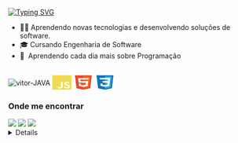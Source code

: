 [![Typing SVG](https://readme-typing-svg.herokuapp.com/?color=87CEFA&size=35&center=true&vCenter=true&width=1000&lines=Hello+World,+my+name+is+Carlos+Eduardo;Welcome+to+my+GitHub+Profile!:%29)](https://git.io/typing-svg)

- 👩‍💻 Aprendendo novas tecnologias e desenvolvendo soluções de software.
- 🎓 Cursando Engenharia de Software
- 🌱 &nbsp;Aprendendo cada dia mais sobre Programação
  
 <div style="display: inline_block"><br>
    <img align="center" alt="vitor-JAVA" width='50' height='50' scr=<img src="https://cdn.jsdelivr.net/gh/devicons/devicon/icons/java/java-original-wordmark.svg" />    
    <img align="center" alt="Rafa-Js" height="30" width="40" src="https://raw.githubusercontent.com/devicons/devicon/master/icons/javascript/javascript-plain.svg">
    <img align="center" alt="Rafa-HTML" height="30" width="40" src="https://raw.githubusercontent.com/devicons/devicon/master/icons/html5/html5-original.svg">
    <img align="center" alt="Rafa-CSS" height="30" width="40" src="https://raw.githubusercontent.com/devicons/devicon/master/icons/css3/css3-original.svg">

</div>


<div><h3>Onde me encontrar</h3>
    <a href="https://www.instagram.com/carlos_hamster9/" target="_blank"><img src="https://img.shields.io/badge/-Instagram-%239990?style=for-the-badge&logo=instagram&logoColor=pink-purple" target="_blank"></a>
  <a href = "mailto:cadusousamachado9@gmail.com"><img src="https://img.shields.io/badge/-Gmail-%239990?style=for-the-badge&logo=gmail&logoColor=redblack" target="_blank"></a>
<a href="https://www.linkedin.com/in/carlos-eduardo-992054289/" target="_blank"><img src="https://img.shields.io/badge/-LinkedIn-%239990?style=for-the-badge&logo=linkedin&logoColor=blue" 
  target="_blank"></a>
 
<details>
    <sumary>:zap: Github Stats</sumary>
    <div style="display: inline_block"><br>
    <img align="center" width="49%" height="195px" alt="machadostein" src="https://github-readme-stats.vercel.app/api?username=machadostein&show_icons=true&theme=dracula" /></a>
    <img align="center" width="49%" height="195px" alt="machadostein" src="https://github-readme-stats.vercel.app/api/top-langs?username=machadostein&layout=compact&langs_count=8&card_width=320&theme=dracula" /></a>
</div>
